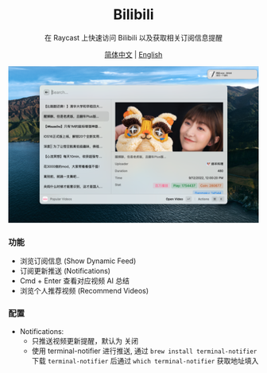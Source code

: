 <div align="center">
 <H1>Bilibili</H1>
 <p>在 Raycast 上快速访问 Bilibili 以及获取相关订阅信息提醒</p>
   <p>
    <a href="https://github.com/Fatpandac/Raycast-Bilibili/blob/main/README.md">简体中文</a> | <a href="https://github.com/Fatpandac/Raycast-Bilibili/blob/main/README-EN.md">English</a>
  </p>
</div>

![Bilibili](./metadata/bilibili-1.png)

### 功能
- 浏览订阅信息 (Show Dynamic Feed)
- 订阅更新推送 (Notifications)
- Cmd + Enter 查看对应视频 AI 总结
- 浏览个人推荐视频 (Recommend Videos)

### 配置

- Notifications:
	- 只推送视频更新提醒，默认为 关闭
	- 使用 terminal-notifier 进行推送, 通过 `brew install terminal-notifier` 下载 `terminal-notifier` 后通过 `which terminal-notifier` 获取地址填入

